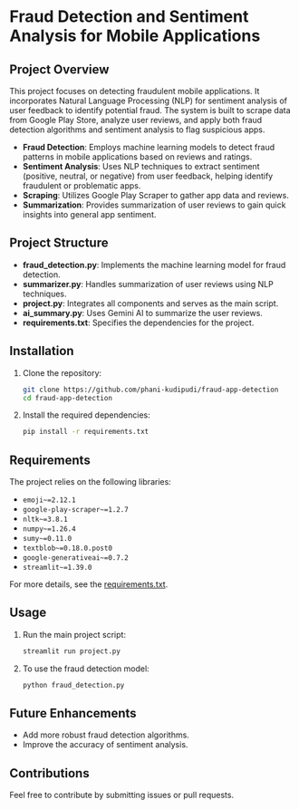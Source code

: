 
# Fraud Detection and Sentiment Analysis for Mobile Applications

## Project Overview

This project focuses on detecting fraudulent mobile applications. It incorporates Natural Language Processing (NLP) for sentiment analysis of user feedback to identify potential fraud. The system is built to scrape data from Google Play Store, analyze user reviews, and apply both fraud detection algorithms and sentiment analysis to flag suspicious apps.
- **Fraud Detection**: Employs machine learning models to detect fraud patterns in mobile applications based on reviews and ratings.
- **Sentiment Analysis**: Uses NLP techniques to extract sentiment (positive, neutral, or negative) from user feedback, helping identify fraudulent or problematic apps.
- **Scraping**: Utilizes Google Play Scraper to gather app data and reviews.
- **Summarization**: Provides summarization of user reviews to gain quick insights into general app sentiment.

## Project Structure

- **fraud_detection.py**: Implements the machine learning model for fraud detection.
- **summarizer.py**: Handles summarization of user reviews using NLP techniques.
- **project.py**: Integrates all components and serves as the main script.
- **ai_summary.py**: Uses Gemini AI to summarize the user reviews.
- **requirements.txt**: Specifies the dependencies for the project.

## Installation

1. Clone the repository:
   ```bash
   git clone https://github.com/phani-kudipudi/fraud-app-detection
   cd fraud-app-detection
   ```

2. Install the required dependencies:
   ```bash
   pip install -r requirements.txt
   ```

## Requirements

The project relies on the following libraries:
- `emoji~=2.12.1`
- `google-play-scraper~=1.2.7`
- `nltk~=3.8.1`
- `numpy~=1.26.4`
- `sumy~=0.11.0`
- `textblob~=0.18.0.post0`
- `google-generativeai~=0.7.2`
- `streamlit~=1.39.0`

For more details, see the [requirements.txt](requirements.txt).

## Usage

1. Run the main project script:
   ```bash
   streamlit run project.py
   ```

2. To use the fraud detection model:
   ```bash
   python fraud_detection.py
   ```

## Future Enhancements

- Add more robust fraud detection algorithms.
- Improve the accuracy of sentiment analysis.

## Contributions

Feel free to contribute by submitting issues or pull requests.
